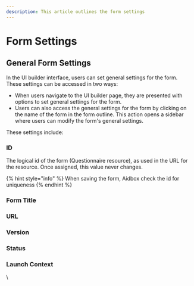 ```yaml
---
description: This article outlines the form settings
---
```


# Form Settings

## General Form Settings

In the UI builder interface, users can set general settings for the form. These settings can be accessed in two ways:

* When users navigate to the UI builder page, they are presented with options to set general settings for the form.
*   Users can also access the general settings for the form by clicking on the name of the form in the form outline. This action opens a sidebar where users can modify the form's general settings.



These settings include:

### ID

The logical id of the form (Questionnaire resource), as used in the URL for the resource. Once assigned, this value never changes.

{% hint style="info" %}
When saving the form, Aidbox check the id for uniqueness
{% endhint %}

### Form Title





### URL





### Version





### Status





### Launch Context

\
